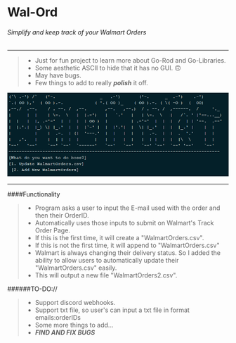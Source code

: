 # Wal-Ord
###### Simplify and keep track of your Walmart Orders

-----
> - Just for fun project to learn more about Go-Rod and Go-Libraries.
> - Some aesthetic ASCII to hide that it has no GUI. :upside_down_face:
> - May have bugs.
> - Few things to add to really ***polish*** it off.

![img.png](img.png)

-----------

####Functionality
> - Program asks a user to input the E-mail used with the order and then their OrderID.
> - Automatically uses those inputs to submit on Walmart's Track Order Page.
> - If this is the first time, it will create a "WalmartOrders.csv".
> - If this is not the first time, it will append to "WalmartOrders.csv"
> - Walmart is always changing their delivery status. So I added the ability to allow users to 
    automatically update their "WalmartOrders.csv" easily.
> - This will output a new file "WalmartOrders2.csv".
 



######TO-DO://
> - Support discord webhooks.
> - Support txt file, so user's can input a txt file in format emails:orderIDs
> - Some more things to add...
> - ***FIND AND FIX BUGS***